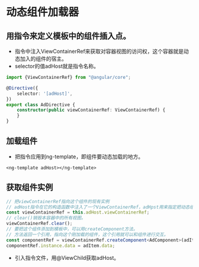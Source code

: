 # 动态组件加载器
## 用指令来定义模板中的组件插入点。
- 指令中注入ViewContainerRef来获取对容器视图的访问权，这个容器就是动态加入的组件的宿主。
- selector的值adHost就是指令名称。
```typescript
import {ViewContainerRef} from "@angular/core";

@Directive({
    selector: '[adHost]',
})
export class AdDirective {
    constructor(public viewContainerRef: ViewContainerRef) {
    }
}
```
## 加载组件
- 把指令应用到ng-template，即组件要动态加载的地方。
```angular2html
<ng-template adHost></ng-template>
```
## 获取组件实例
```typescript
// 把viewContainerRef指向这个组件的现有实例
// adHost指令在它的构造函数中注入了一个ViewContainerRef，adHpst用来指定把动态组件插到什么位置，因此这个指令可以访问到这个宿主组件。
const viewContainerRef = this.adHost.viewContainerRef;
// clear()销毁本容器中的所有视图。
viewContainerRef.clear();
// 要把这个组件添加到模板中，可以用createComponent方法。
// 方法返回一个引用，指向这个刚加载的组件，这个引用就可以和组件进行交互。
const componentRef = viewContainerRef.createComponent<AdComponent>(adItem.component);
componentRef.instance.data = adItem.data;
```
- 引入指令文件，用@ViewChild获取adHost。
